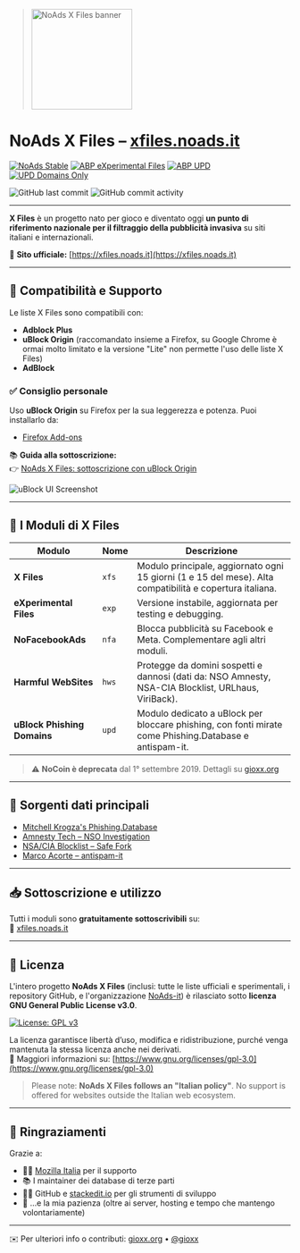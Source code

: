 > <img src="https://xfiles.noads.it/img/xfiles_shadow_icon23.png" alt="NoAds X Files banner" width="180"/>

# NoAds X Files – [xfiles.noads.it](https://xfiles.noads.it)

[![NoAds Stable](https://github.com/gioxx/xfiles/actions/workflows/make_stable.yml/badge.svg)](https://github.com/gioxx/xfiles/actions/workflows/make_stable.yml)
[![ABP eXperimental Files](https://github.com/gioxx/xfiles/actions/workflows/make_experimental.yml/badge.svg)](https://github.com/gioxx/xfiles/actions/workflows/make_experimental.yml)
[![ABP UPD](https://github.com/gioxx/xfiles/actions/workflows/make_upd.yml/badge.svg)](https://github.com/gioxx/xfiles/actions/workflows/make_upd.yml)
[![UPD Domains Only](https://github.com/gioxx/xfiles/actions/workflows/make_domains.yml/badge.svg)](https://github.com/gioxx/xfiles/actions/workflows/make_domains.yml)

![GitHub last commit](https://img.shields.io/github/last-commit/gioxx/xfiles?color=informational)
![GitHub commit activity](https://img.shields.io/github/commit-activity/m/gioxx/xfiles?color=informational)

---

**X Files** è un progetto nato per gioco e diventato oggi **un punto di riferimento nazionale per il filtraggio della pubblicità invasiva** su siti italiani e internazionali.

📍 **Sito ufficiale:** [https://xfiles.noads.it](https://xfiles.noads.it)

---

## 🔧 Compatibilità e Supporto

Le liste X Files sono compatibili con:

- **Adblock Plus**
- **uBlock Origin** (raccomandato insieme a Firefox, su Google Chrome è ormai molto limitato e la versione "Lite" non permette l'uso delle liste X Files)
- **AdBlock**

### ✅ Consiglio personale
Uso **uBlock Origin** su Firefox per la sua leggerezza e potenza. Puoi installarlo da:

- [Firefox Add-ons](https://addons.mozilla.org/it/firefox/addon/ublock-origin)

📚 **Guida alla sottoscrizione:**  
👉 [NoAds X Files: sottoscrizione con uBlock Origin](https://github.com/gioxx/xfiles/wiki/NoAds-X-Files:-sottoscrizione-liste-con-uBlock-Origin)

![uBlock UI Screenshot](https://xfiles.noads.it/img/ublock/ublock_scr-fullpage.png)

---

## 🧩 I Moduli di X Files

| Modulo | Nome | Descrizione |
|--------|------|-------------|
| **X Files** | `xfs` | Modulo principale, aggiornato ogni 15 giorni (1 e 15 del mese). Alta compatibilità e copertura italiana. |
| **eXperimental Files** | `exp` | Versione instabile, aggiornata per testing e debugging. |
| **NoFacebookAds** | `nfa` | Blocca pubblicità su Facebook e Meta. Complementare agli altri moduli. |
| **Harmful WebSites** | `hws` | Protegge da domini sospetti e dannosi (dati da: NSO Amnesty, NSA-CIA Blocklist, URLhaus, ViriBack). |
| **uBlock Phishing Domains** | `upd` | Modulo dedicato a uBlock per bloccare phishing, con fonti mirate come Phishing.Database e antispam-it. |

> ⚠️ **NoCoin è deprecata** dal 1° settembre 2019. Dettagli su [gioxx.org](https://gioxx.org/2019/09/02/abp-x-files-le-necessarie-modifiche-per-hws-e-nocoin/)

---

## 🔗 Sorgenti dati principali

- [Mitchell Krogza's Phishing.Database](https://github.com/mitchellkrogza/Phishing.Database)
- [Amnesty Tech – NSO Investigation](https://github.com/AmnestyTech/investigations/tree/master/2021-07-18_nso)
- [NSA/CIA Blocklist – Safe Fork](https://github.com/tigthor/NSA-CIA-Blocklist)
- [Marco Acorte – antispam-it](https://github.com/marco-acorte/antispam-it/blob/main/antispam-it.txt)

---

## 📥 Sottoscrizione e utilizzo

Tutti i moduli sono **gratuitamente sottoscrivibili** su:  
🔗 [xfiles.noads.it](https://xfiles.noads.it)

---

## 📜 Licenza

L'intero progetto **NoAds X Files** (inclusi: tutte le liste ufficiali e sperimentali, i repository GitHub, e l'organizzazione [NoAds-it](https://github.com/NoAds-it)) è rilasciato sotto **licenza GNU General Public License v3.0**.

[![License: GPL v3](https://img.shields.io/badge/License-GPLv3-blue.svg)](https://www.gnu.org/licenses/gpl-3.0)

La licenza garantisce libertà d’uso, modifica e ridistribuzione, purché venga mantenuta la stessa licenza anche nei derivati.  
📄 Maggiori informazioni su: [https://www.gnu.org/licenses/gpl-3.0](https://www.gnu.org/licenses/gpl-3.0)

> Please note: **NoAds X Files follows an "Italian policy"**. No support is offered for websites outside the Italian web ecosystem.

---

## 🙏 Ringraziamenti

Grazie a:

- 👨‍💻 [Mozilla Italia](https://forum.mozillaitalia.org) per il supporto
- 📚 I maintainer dei database di terze parti
- 🧑‍🔧 GitHub e [stackedit.io](https://stackedit.io/app) per gli strumenti di sviluppo
- 💸 …e la mia pazienza (oltre ai server, hosting e tempo che mantengo volontariamente)

---

✉️ Per ulteriori info o contributi: [gioxx.org](https://gioxx.org) • [@gioxx](https://x.com/gioxx)

